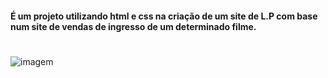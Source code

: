 
<h4 align="left">É um projeto utilizando html e css na criação de um site de L.P com base num site de vendas de ingresso de um determinado filme. </h4>


#

 <img align="center" alt= "imagem"  src="https://cdn.discordapp.com/attachments/1272681613443993613/1273289207820976129/Captura_de_tela_2024-08-02_114754.png?ex=66be127b&is=66bcc0fb&hm=13448eb518cd52133742f3951adac1bce5debb584d35bfc1333adeca8f60339f&/hi.gif">
</div>
